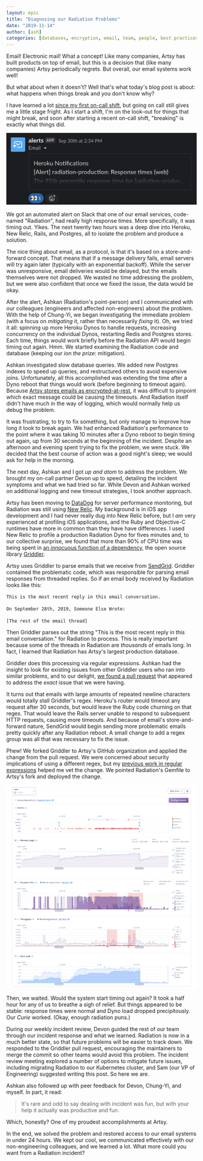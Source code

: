 ```yaml
---
layout: epic
title: "Diagnosing our Radiation Problems"
date: "2019-11-14"
author: [ash]
categories: [databases, encryption, email, team, people, best practices, culture]
---
```


Email! Electronic mail! What a concept! Like many companies, Artsy has built products on top of email, but this is
a decision that (like many companies) Artsy periodically regrets. But overall, our email systems work well!

But what about when it doesn't? Well that's what today's blog post is about: what happens when things break and you
don't know why?

<!-- more -->

I have learned a lot
[since my first on-call shift](https://artsy.github.io/blog/2018/05/30/my-first-week-on-call/), but going on call
still gives me a little stage fright. As I start a shift, I'm on the look-out for things that might break, and soon
after starting a recent on-call shift, "breaking" is exactly what things did.

![Screenshot of Slack alert](/images/2019-11-07-diagnosing-our-radiation-problems/alert.png)

We got an automated alert on Slack that one of our email services, code-named "Radiation", had really high response
times. More specifically, it was timing out. Yikes. The next twenty two hours was a deep dive into Heroku, New
Relic, Rails, and Postgres, all to isolate the problem and produce a solution.

The nice thing about email, as a protocol, is that it's based on a store-and-forward concept. That means that if a
message delivery fails, email servers will try again later (typically with an exponential backoff). While the
server was unresponsive, email deliveries would be delayed, but the emails themselves were not dropped. We wasted
no time addressing the problem, but we were also confident that once we fixed the issue, the data would be okay.

After the alert, Ashkan (Radiation's point-person) and I communicated with our colleagues (engineers and affected
non-engineers) about the problem. With the help of Chung-Yi, we began investigating the immediate problem (with a
focus on _mitigating_ it, rather than necessarily _fixing_ it). Oh, we tried it all: spinning up more Heroku Dynos
to handle requests, increasing concurrency on the individual Dynos, restarting Redis and Postgres stores. Each
time, things would work briefly before the Radiation API would begin timing out again. Hmm. We started examining
the Radiation code and database (keeping our _ion the prize_: mitigation).

Ashkan investigated slow database queries. We added new Postgres indexes to speed up queries, and restructured
others to avoid expensive joins. Unfortunately, all this accomplished was extending the time after a Dyno reboot
that things would work (before beginning to timeout again). Because
[Artsy stores emails as encrypted-at-rest](https://artsy.github.io/blog/2017/05/30/database-encryption/), it was
difficult to pinpoint which exact message could be causing the timeouts. And Radiation itself didn't have much in
the way of logging, which would normally help us debug the problem.

It was frustrating, to try to fix something, but only manage to improve how long it took to break again. We had
enhanced Radiation's performance to the point where it was taking 10 minutes after a Dyno reboot to begin timing
out again, up from 30 seconds at the beginning of the incident. Despite an afternoon and evening spent trying to
fix the problem, we were stuck. We decided that the best course of action was a good night's sleep; we would ask
for help in the morning.

The next day, Ashkan and I got _up and atom_ to address the problem. We brought my on-call partner Devon up to
speed, detailing the incident symptoms and what we had tried so far. While Devon and Ashkan worked on additional
logging and new timeout strategies, I took another approach.

Artsy has been moving to [DataDog](https://www.datadoghq.com) for server performance monitoring, but Radiation was
still using [New Relic](https://newrelic.com). My background is in iOS app development and I had never really dug
into New Relic before, but I _am_ very experienced at profiling iOS applications, and the Ruby and Objective-C
runtimes have more in common than they have have differences. I used New Relic to profile a production Radiation
Dyno for fives minutes and, to our collective surprise, we found that more than 90% of CPU time was being spent in
[an innocuous function of a dependency](https://github.com/thoughtbot/griddler/blob/ff2ad16949bf5190f93df1a3e83eb0192f136c6d/app/controllers/griddler/emails_controller.rb#L4-L10),
the open source library [Griddler](https://github.com/thoughtbot/griddler).

Artsy uses Griddler to parse emails that we receive from [SendGrid](https://sendgrid.com). Griddler contained the
problematic code, which was responsible for parsing email responses from threaded replies. So if an email body
received by Radiation looks like this:

```
This is the most recent reply in this email conversation.

On September 28th, 2019, Someone Else Wrote:

[The rest of the email thread]
```

Then Griddler parses out the string "This is the most recent reply in this email conversation." for Radiation to
process. This is really important because some of the threads in Radiation are _thousands_ of emails long. In fact,
I learned that Radiation has Artsy's largest production database.

Griddler does this processing via regular expressions. Ashkan had the insight to look for existing issues from
other Griddler users who ran into similar problems, and to our delight,
[we found a pull request](https://github.com/thoughtbot/griddler/pull/310) that appeared to address the _exact_
issue that we were having.

It turns out that emails with large amounts of repeated newline characters would totally stall Griddler's regex.
Heroku's router would timeout any request after 30 seconds, but would leave the Ruby code churning on that regex.
That would leave the Rails server unable to respond to subsequent HTTP requests, causing more timeouts. And because
of email's store-and-forward nature, SendGrid would begin sending more problematic emails pretty quickly after any
Radiation reboot. A small change to add a regex group was all that was necessary to fix the issue.

Phew! We forked Griddler to Artsy's GitHub organization and applied the change from the pull request. We were
concerned about security implications of using a different regex, but my
[previous work in regular expressions](https://artsy.github.io/blog/2018/02/06/apogee-technical-retrospective/)
helped me vet the change. We pointed Radiation's Gemfile to Artsy's fork and deployed the change.

![Screenshot of Heroku Dashboard, indicating a drop in load](/images/2019-11-07-diagnosing-our-radiation-problems/heroku.png)

Then, we waited. Would the system start timing out again? It took a half hour for any of us to breathe a sigh of
relief. But things appeared to be stable: response times were normal and Dyno load dropped precipitously. Our
_Curie_ worked. (Okay, enough radiation puns.)

During our weekly incident review, Devon guided the rest of our team through our incident response and what we
learned. Radiation is now in a much better state, so that future problems will be easier to track down. We
responded to the Griddler pull request, encouraging the maintainers to merge the commit so other teams would avoid
this problem. The incident review meeting explored a number of options to mitigate future issues, including
migrating Radiation to our Kubernetes cluster, and Sam (our VP of Engineering) suggested writing this post. So here
we are.

Ashkan also followed up with peer feedback for Devon, Chung-Yi, and myself. In part, it read:

> It's rare and odd to say dealing with incident was fun, but with your help it actually was productive and fun.

Which, honestly? One of my proudest accomplishments at Artsy.

In the end, we solved the problem and restored access to our email systems in under 24 hours. We kept our cool, we
communicated effectively with our non-engineering colleagues, and we learned a lot. What more could you want from a
Radiation incident?
